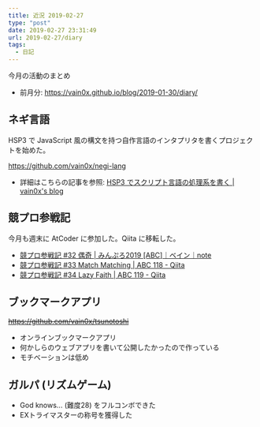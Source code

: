 ```yaml
---
title: 近況 2019-02-27
type: "post"
date: 2019-02-27 23:31:49
url: 2019-02-27/diary
tags:
  - 日記
---
```


<!--more-->

今月の活動のまとめ

- 前月分: <https://vain0x.github.io/blog/2019-01-30/diary/>

## ネギ言語

HSP3 で JavaScript 風の構文を持つ自作言語のインタプリタを書くプロジェクトを始めた。

<https://github.com/vain0x/negi-lang>

- 詳細はこちらの記事を参照: [HSP3 でスクリプト言語の処理系を書く | vain0x's blog](https://vain0x.github.io/blog/2019-02-26/interpreter-written-in-hsp3/)

## 競プロ参戦記

今月も週末に AtCoder に参加した。Qiita に移転した。

- [競プロ参戦記 #32 偶奇 | みんぷろ2019 \[ABC\]｜ベイン｜note](https://note.mu/vain0x/n/n07b1b0686624)
- [競プロ参戦記 #33 Match Matching | ABC 118 - Qiita](https://qiita.com/vain0x/items/e72df0b0a2e1b653d5a5)
- [競プロ参戦記 #34 Lazy Faith | ABC 119 - Qiita](https://qiita.com/vain0x/items/9a8a881f5170dc8eaa62)

## ブックマークアプリ

~~<https://github.com/vain0x/tsunotoshi>~~

- オンラインブックマークアプリ
- 何かしらのウェブアプリを書いて公開したかったので作っている
- モチベーションは低め

## ガルパ (リズムゲーム)

- God knows... (難度28) をフルコンボできた
- EXトライマスターの称号を獲得した
